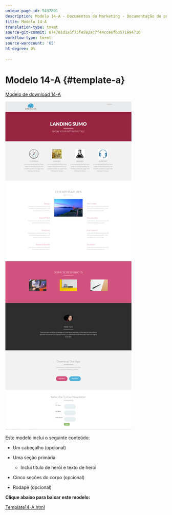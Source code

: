 ```yaml
---
unique-page-id: 9437801
description: Modelo 14-A - Documentos do Marketing - Documentação do produto
title: Modelo 14-A
translation-type: tm+mt
source-git-commit: 074701d1a5f75fe592ac7f44cce6fb3571e94710
workflow-type: tm+mt
source-wordcount: '65'
ht-degree: 0%

---
```



# Modelo 14-A {#template-a}

[Modelo de download 14-A](https://docs.marketo.com/download/attachments/9437801/template-14a.html?version=1&amp;modificationdate=1438980173000&amp;api=v2)

![](assets/image2015-8-11-15-3a9-3a52.png)

Este modelo inclui o seguinte conteúdo:

* Um cabeçalho (opcional)
* Uma seção primária

   * Inclui título de herói e texto de herói

* Cinco seções do corpo (opcional)
* Rodapé (opcional)

**Clique abaixo para baixar este modelo:**

[Template14-A.html](https://docs.marketo.com/download/attachments/9437801/template-14a.html?version=1&amp;modificationdate=1438980173000&amp;api=v2)
